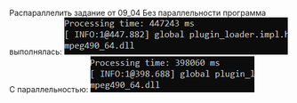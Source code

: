 Распараллелить задание от 09_04
Без параллельности программа выполнялась:
![Res](https://raw.githubusercontent.com/dimandjdi/practice/main/10_04/NParallel.png)
С параллельностью: 
![Res2](https://raw.githubusercontent.com/dimandjdi/practice/main/10_04/Parallel.png)
